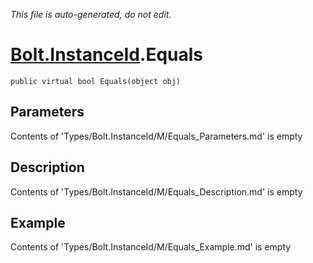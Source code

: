 *This file is auto-generated, do not edit.*

# [Bolt.InstanceId](Types/Bolt.InstanceId.md).Equals
`public virtual bool Equals(object obj)`
## Parameters
Contents of 'Types/Bolt.InstanceId/M/Equals_Parameters.md' is empty
## Description
Contents of 'Types/Bolt.InstanceId/M/Equals_Description.md' is empty
## Example
Contents of 'Types/Bolt.InstanceId/M/Equals_Example.md' is empty
